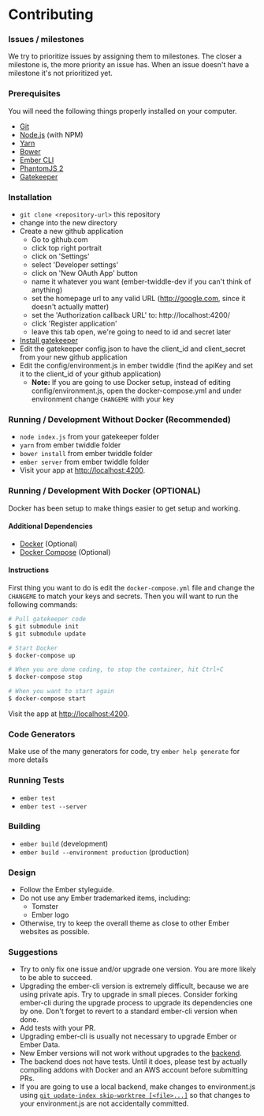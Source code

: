 # Contributing

### Issues / milestones

We try to prioritize issues by assigning them to milestones. The closer a milestone is, the more priority an issue has. When an issue doesn't have a milestone it's not prioritized yet.

### Prerequisites

You will need the following things properly installed on your computer.

* [Git](http://git-scm.com/)
* [Node.js](http://nodejs.org/) (with NPM)
* [Yarn](https://yarnpkg.com)
* [Bower](http://bower.io/)
* [Ember CLI](http://www.ember-cli.com/)
* [PhantomJS 2](http://phantomjs.org/)
* [Gatekeeper](https://github.com/prose/gatekeeper)

### Installation

* `git clone <repository-url>` this repository
* change into the new directory
* Create a new github application
  - Go to github.com
  - click top right portrait
  - click on 'Settings'
  - select 'Developer settings'
  - click on 'New OAuth App' button
  - name it whatever you want (ember-twiddle-dev if you can't think of anything)
  - set the homepage url to any valid URL (http://google.com, since it doesn't actually matter)
  - set the 'Authorization callback URL' to: http://localhost:4200/
  - click 'Register application'
  - leave this tab open, we're going to need to id and secret later
* [Install gatekeeper](https://github.com/prose/gatekeeper)
* Edit the gatekeeper config.json to have the client_id and client_secret from your new github application
* Edit the config/environment.js in ember twiddle (find the apiKey and set it to the client_id of your github application)
  * **Note:** If you are going to use Docker setup, instead of editing config/environment.js, open the docker-compose.yml
  and under environment change `CHANGEME` with your key

### Running / Development Without Docker (Recommended)

* `node index.js` from your gatekeeper folder
* `yarn` from ember twiddle folder
* `bower install` from ember twiddle folder
* `ember server` from ember twiddle folder
* Visit your app at [http://localhost:4200](http://localhost:4200).

### Running / Development With Docker (OPTIONAL)

Docker has been setup to make things easier to get setup and working.

#### Additional Dependencies

* [Docker](https://docs.docker.com/install/) (Optional)
* [Docker Compose](https://docs.docker.com/compose/install/) (Optional)

#### Instructions

First thing you want to do is edit the `docker-compose.yml`
file and change the `CHANGEME` to match your keys and secrets.
Then you will want to run the following commands:

``` bash
# Pull gatekeeper code
$ git submodule init
$ git submodule update

# Start Docker
$ docker-compose up

# When you are done coding, to stop the container, hit Ctrl+C
$ docker-compose stop

# When you want to start again
$ docker-compose start
```

Visit the app at [http://localhost:4200](http://localhost:4200).

### Code Generators

Make use of the many generators for code, try `ember help generate` for more details

### Running Tests

* `ember test`
* `ember test --server`

### Building

* `ember build` (development)
* `ember build --environment production` (production)

### Design

* Follow the Ember styleguide.
* Do not use any Ember trademarked items, including:
  * Tomster
  * Ember logo
* Otherwise, try to keep the overall theme as close to other Ember websites as possible.

### Suggestions

* Try to only fix one issue and/or upgrade one version. You are more likely to be able to succeed.
* Upgrading the ember-cli version is extremely difficult, because we are using private apis. Try to upgrade in small pieces. Consider forking ember-cli during the upgrade process to upgrade its dependencies one by one. Don't forget to revert to a standard ember-cli version when done.
* Add tests with your PR.
* Upgrading ember-cli is usually not necessary to upgrade Ember or Ember Data.
* New Ember versions will not work without upgrades to the [backend](https://github.com/joostdevries/twiddle-backend).
* The backend does not have tests. Until it does, please test by actually compiling addons with Docker and an AWS account before submitting PRs.
* If you are going to use a local backend, make changes to environment.js using [`git update-index skip-worktree [<file>...]`](https://medium.com/@igloude/git-skip-worktree-and-how-i-used-to-hate-config-files-e84a44a8c859) so that changes to your environment.js are not accidentally committed.
